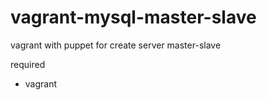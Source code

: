 # vagrant-mysql-master-slave
vagrant with puppet for create server master-slave 

required
- vagrant

